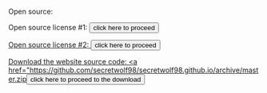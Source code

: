 Open source:

Open source license #1: <a href="license_agreements/LICENSE.txt"><button type="button">click here to proceed</button>
  
Open source license #2: <a href="license_agreements/OPEN_SOURCE.txt"><button type="button">click here to proceed</button>
  
Download the website source code: 
<a href="https://github.com/secretwolf98/secretwolf98.github.io/archive/master.zip<button type="button">click here to proceed to the download</button>
